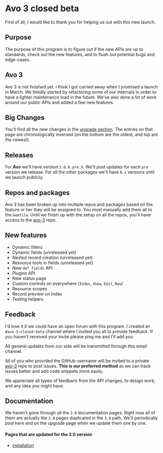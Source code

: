 # Avo 3 closed beta

First of all, I would like to thank you for helping us out with this new launch.

## Purpose

The purpose of this program is to figure out if the new APIs are up to standards, check out the new features, and to flush out potential bugs and edge-cases.

## Avo 3

Avo 3 is not finished yet. I think I got carried away when I promised a launch in March. We timidly started by refactoring some of our internals in order to have a lighter maintenance load in the future.
We've also done a lot of work around our public APIs and added a few new features.

## Big Changes

You'll find all the new changes in the [upgrade section](./upgrade). The entries on that page  are chronologically inversed (on the bottom are the oldest, and top are the newest).

## Releases

For **Avo** we'll have version `3.0.0.pre.X`. We'll post updates for each `pre` version we release.
For all the other packages we'll have `0.x` versions until we launch publicly.

## Repos and packages

Avo 3 has been broken up into multiple repos and packages based on the feature or tier they will be assigned to. You must manually add them all to the `Gemfile`.
Until we finish up with the setup on all the repos, you'll have access to the [avo-3](https://github.com/avo-hq/avo-3) repo.

## New features

- Dynamic filters
- Dynamic fields (unreleased yet)
- Nested record creation (unreleased yet)
- Resource tools in fields (unreleased yet)
- New `def fields` API
- Plugins API
- New status page
- Custom controls on everywhere (`Index`, `Show`, `Edit`, `Row`)
- Resource scopes
- Record preview on Index
- Testing helpers

## Feedback

I'd love it if we could have an open forum with this program. I created an `#avo-3-closed-beta` channel where I invited you all to provide feedback. If you haven't received your invite please ping me and I'll add you.

All general updates from our side will be transmitted through this email channel.

All of you who provided the GitHub username will be invited to a private [avo-3](https://github.com/avo-hq/avo-3) repo to post issues.
**This is our preferred method** as we can track issues better and add code snippets more easily.

We appreciate all types of feedback from the API changes, to design work, and any idea you might have.

## Documentation

We haven't gone through all the `3.0` documentation pages. Right now all of them are actually the `2.0` pages duplicated in the `3.0` path.
We'll periodically post here and on the upgrade page when we update them one by one.

#### Pages that are updated for the 3.0 version

 - [installation](./installation)
